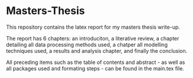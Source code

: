 # Masters-Thesis

This repository contains the latex report for my masters thesis write-up.

The report has 6 chapters: an introduciton, a literative review, a chapter detailing all data processing methods used, a chatper all modelling techniques used, a results and analysis chapter, and finally the conclusion. 

All preceding items such as the table of contents and abstract - as well as all packages used and formating steps - can be found in the main.tex file. 
